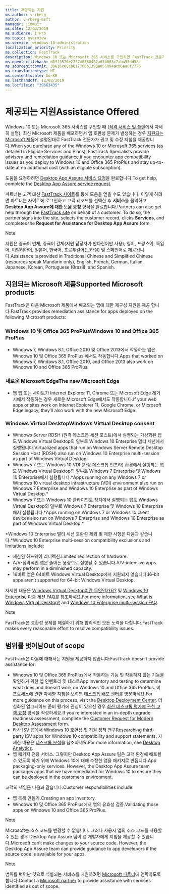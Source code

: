 ```yaml
---
title: 제공되는 지원
ms.author: v-rberg
author: v-rberg-msft
manager: jimmuir
ms.date: 12/03/2019
ms.audience: ITPro
ms.topic: overview
ms.service: windows-10-administration
localization_priority: Priority
ms.collection: FastTrack
description: Windows 10 또는 Microsoft 365 서비스를 구입하면 FastTrack 전문가가 Windows 10 및 Office 365 ProPlus를 배포하고 추가 비용 없이(적격 구독을 사용할 경우) 최신 상태로 유지하기 위한 권고 및 수정 지침을 제공합니다.
ms.openlocfilehash: d89f3576e225748568452a65b063c7aba55dd58c
ms.sourcegitcommit: 39616c06c0617700b1393e055894acb6aa6f7776
ms.translationtype: HT
ms.contentlocale: ko-KR
ms.lasthandoff: 12/02/2019
ms.locfileid: "39663435"
---
```

# <a name="assistance-offered"></a><span data-ttu-id="7fd4b-103">제공되는 지원</span><span class="sxs-lookup"><span data-stu-id="7fd4b-103">Assistance Offered</span></span>  

<span data-ttu-id="7fd4b-104">Windows 10 또는 Microsoft 365 서비스를 구입할 때 ([적격 서비스 및 플랜](M365-eligible-services-and-plans.md)에서 자세히 설명), 최신 Microsoft 제품을 배포하면서 앱 호환성 문제가 발생하는 경우 [지원되는 Microsoft 제품](#supported-microsoft-products)에 설명된대로 FastTrack 전문가가 권고 및 수정 지침을 제공합니다.</span><span class="sxs-lookup"><span data-stu-id="7fd4b-104">When you purchase any of the Windows 10 or Microsoft 365 services (as detailed in Eligible Services and Plans), FastTrack Specialists provide advisory and remediation guidance if you encounter app compatibility issues as you deploy to Windows 10 and Office 365 ProPlus and stay up-to-date at no additional cost (with an eligible subscription).</span></span>

<span data-ttu-id="7fd4b-105">도움을 요청하려면 [Desktop App Assure 서비스 요청](https://go.microsoft.com/fwlink/?linkid=2022721)을 완료합니다.</span><span class="sxs-lookup"><span data-stu-id="7fd4b-105">To get help, complete the [Desktop App Assure service request](https://go.microsoft.com/fwlink/?linkid=2022721).</span></span>

<span data-ttu-id="7fd4b-p101">파트너는 고객 대신 [FastTrack 사이트](https://go.microsoft.com/fwlink/?linkid=780698)를 통해 도움을 얻을 수도 있습니다. 이렇게 하려면 파트너는 사이트에 로그인하고 고객 레코드를 선택한 후 **서비스**를 클릭하고 **Desktop App Assure에 대한 도움 요청** 양식을 완료합니다.</span><span class="sxs-lookup"><span data-stu-id="7fd4b-p101">Partners can also get help through the [FastTrack site](https://go.microsoft.com/fwlink/?linkid=780698) on behalf of a customer. To do so, the partner signs into the site, selects the customer record, clicks **Services**, and completes the **Request for Assistance for Desktop App Assure** form.</span></span>

> [!NOTE]
> <span data-ttu-id="7fd4b-108">지원은 중국어 번체, 중국어 간체(지원 담당자가 만다린어만 사용), 영어, 프랑스어, 독일어, 이탈리아어, 일본어, 한국어, 포르투갈어(브라질) 및 스페인어로 제공됩니다.</span><span class="sxs-lookup"><span data-stu-id="7fd4b-108">Assistance is provided in Traditional Chinese and Simplified Chinese (resources speak Mandarin only), English, French, German, Italian, Japanese, Korean, Portuguese (Brazil), and Spanish.</span></span> 

## <a name="supported-microsoft-products"></a><span data-ttu-id="7fd4b-109">지원되는 Microsoft 제품</span><span class="sxs-lookup"><span data-stu-id="7fd4b-109">Supported Microsoft products</span></span>

<span data-ttu-id="7fd4b-110">FastTrack은 다음 Microsoft 제품에서 배포되는 앱에 대한 재구성 지원을 제공 합니다.</span><span class="sxs-lookup"><span data-stu-id="7fd4b-110">FastTrack provides remediation assistance for apps deployed on the following Microsoft products:</span></span>

### <a name="windows-10-and-office-365-proplus"></a><span data-ttu-id="7fd4b-111">Windows 10 및 Office 365 ProPlus</span><span class="sxs-lookup"><span data-stu-id="7fd4b-111">Windows 10 and Office 365 ProPlus</span></span>

- <span data-ttu-id="7fd4b-112">Windows 7, Windows 8.1, Office 2010 및 Office 2013에서 작동하는 앱은 Windows 10 및 Office 365 ProPlus 에서도 작동합니다.</span><span class="sxs-lookup"><span data-stu-id="7fd4b-112">Apps that worked on Windows 7, Windows 8.1, Office 2010, and Office 2013 also work on Windows 10 and Office 365 ProPlus.</span></span>

### <a name="the-new-microsoft-edge"></a><span data-ttu-id="7fd4b-113">새로운 Microsoft Edge</span><span class="sxs-lookup"><span data-stu-id="7fd4b-113">The new Microsoft Edge</span></span>

- <span data-ttu-id="7fd4b-114">웹 앱 또는 사이트가 Internet Explorer 11, Chrome 또는 Microsoft Edge 레거시에서 작동하는 경우 새로운 Microsoft Edge에서도 작동합니다.</span><span class="sxs-lookup"><span data-stu-id="7fd4b-114">If your web apps or sites work on Internet Explorer 11, Google Chrome, or Microsoft Edge legacy, they’ll also work with the new Microsoft Edge.</span></span>

### <a name="windows-virtual-desktop"></a><span data-ttu-id="7fd4b-115">Windows Virtual Desktop</span><span class="sxs-lookup"><span data-stu-id="7fd4b-115">Windows Virtual Desktop consent</span></span>

- <span data-ttu-id="7fd4b-116">Windows Server RDSH (원격 데스크톱 세션 호스트)에서 실행되는 가상화된 앱도 Windows Virtual Desktop의 일부로 Windows 10 Enterprise 멀티 세션에서 실행됩니다.</span><span class="sxs-lookup"><span data-stu-id="7fd4b-116">Virtualized apps that run on Windows Server Remote Desktop Session Host (RDSH) also run on Windows 10 Enterprise multi-session as part of Windows Virtual Desktop.</span></span>
- <span data-ttu-id="7fd4b-117">Windows 7 또는 Windows 10 VDI (가상 데스크톱 인프라) 환경에서 실행되는 앱도 Windows Virtual Desktop의 일부로 Windows 7 Enterprise 및 Windows 10 Enterprise에서 실행됩니다.\*</span><span class="sxs-lookup"><span data-stu-id="7fd4b-117">Apps running on any Windows 7 or Windows 10 virtual desktop infrastructure (VDI) environment also run on Windows 7 Enterprise and Windows 10 Enterprise as part of Windows Virtual Desktop.\*</span></span>
- <span data-ttu-id="7fd4b-118">Windows 7 또는 Windows 10 클라이언트 장치에서 실행되는 앱도 Windows Virtual Desktop의 일부로 Windows 7 Enterprise 및 Windows 10 Enterprise에서 실행됩니다.\*</span><span class="sxs-lookup"><span data-stu-id="7fd4b-118">Apps running on Windows 7 or Windows 10 client devices also run on Windows 7 Enterprise and Windows 10 Enterprise as part of Windows Virtual Desktop.\*</span></span>

<span data-ttu-id="7fd4b-119">\*Windows 10 Enterprise 멀티 세션 호환성 제외 및 제한 사항은 다음과 같습니다.</span><span class="sxs-lookup"><span data-stu-id="7fd4b-119">\*Windows 10 Enterprise multi-session compatibility exclusions and limitations include:</span></span>
- <span data-ttu-id="7fd4b-120">제한된 하드웨어 리디렉션.</span><span class="sxs-lookup"><span data-stu-id="7fd4b-120">Limited redirection of hardware.</span></span>
- <span data-ttu-id="7fd4b-121">A/V-집약적인 앱은 줄어든 용량으로 실행될 수 있습니다.</span><span class="sxs-lookup"><span data-stu-id="7fd4b-121">A/V-intensive apps may perform in a diminished capacity.</span></span>
- <span data-ttu-id="7fd4b-122">16비트 앱은 64비트 Windows Virtual Desktop에서 지원되지 않습니다.</span><span class="sxs-lookup"><span data-stu-id="7fd4b-122">16-bit apps aren’t supported for 64-bit Windows Virtual Desktop.</span></span>

<span data-ttu-id="7fd4b-123">자세한 내용은 [Windows Virtual Desktop이란 무엇인가요?](https://docs.microsoft.com/azure/virtual-desktop/overview) 및 [Windows 10 Enterprise 다중 세션 FAQ](https://docs.microsoft.com/azure/virtual-desktop/windows-10-multisession-faq)를 참조하세요.</span><span class="sxs-lookup"><span data-stu-id="7fd4b-123">For more information, see [What is Windows Virtual Desktop?](https://docs.microsoft.com/azure/virtual-desktop/overview) and [Windows 10 Enterprise multi-session FAQ](https://docs.microsoft.com/azure/virtual-desktop/windows-10-multisession-faq).</span></span>

> [!NOTE]
> <span data-ttu-id="7fd4b-124">FastTrack은 호환성 문제를 해결하기 위해 합리적인 모든 노력을 다합니다.</span><span class="sxs-lookup"><span data-stu-id="7fd4b-124">FastTrack makes every reasonable effort to resolve compatibility issues.</span></span> 

## <a name="out-of-scope"></a><span data-ttu-id="7fd4b-125">범위를 벗어남</span><span class="sxs-lookup"><span data-stu-id="7fd4b-125">Out of scope</span></span>

<span data-ttu-id="7fd4b-126">FastTrack은 다음에 대해서는 지원을 제공하지 않습니다:</span><span class="sxs-lookup"><span data-stu-id="7fd4b-126">FastTrack doesn’t provide assistance for:</span></span>
- <span data-ttu-id="7fd4b-127">Windows 10 및 Office 365 ProPlus에서 작동하는 기능 및 작동하지 않는 기능을 확인하기 위한 앱 인벤토리 및 테스트</span><span class="sxs-lookup"><span data-stu-id="7fd4b-127">App inventory and testing to determine what does and doesn’t work on Windows 10 and Office 365 ProPlus.</span></span> <span data-ttu-id="7fd4b-128">이 프로세스에 관한 자세한 지침을 보려면 [데스크톱 배포 센터](https://go.microsoft.com/fwlink/?linkid=2080140)를 방문하세요.</span><span class="sxs-lookup"><span data-stu-id="7fd4b-128">For more guidance on this process, visit the [Desktop Deployment Center](https://go.microsoft.com/fwlink/?linkid=2080140).</span></span> <span data-ttu-id="7fd4b-129">더 심화된 업그레이드 준비 평가에 관심이 있으신 경우 [최신 데스크톱 평가에 관한 고객 요청](https://go.microsoft.com/fwlink/?linkid=2053818) 양식을 작성하세요.</span><span class="sxs-lookup"><span data-stu-id="7fd4b-129">If you’re interested in an in-depth upgrade readiness assessment, complete the [Customer Request for Modern Desktop Assessment](https://go.microsoft.com/fwlink/?linkid=2053818) form.</span></span>
- <span data-ttu-id="7fd4b-130">타사 ISV 앱에서 Windows 10 호환성 및 지원 정책 연구</span><span class="sxs-lookup"><span data-stu-id="7fd4b-130">Researching third-party ISV apps for Windows 10 compatibility and support statements.</span></span> <span data-ttu-id="7fd4b-131">자세한 내용은 [데스크톱 분석](https://docs.microsoft.com/sccm/desktop-analytics/overview)을 참조하세요.</span><span class="sxs-lookup"><span data-stu-id="7fd4b-131">For more information, see [Desktop Analytics](https://docs.microsoft.com/sccm/desktop-analytics/overview).</span></span>
- <span data-ttu-id="7fd4b-p104">앱 패키지 전용 서비스. 그렇지만 Desktop App Assure 팀은 고객 환경에 배포될 수 있도록 하기 위해 WIndows 10에 대해 수정한 앱을 패키지로 만듭니다.</span><span class="sxs-lookup"><span data-stu-id="7fd4b-p104">App packaging-only services. However, the Desktop App Assure team packages apps that we have remediated for Windows 10 to ensure they can be deployed in the customer’s environment.</span></span>

<span data-ttu-id="7fd4b-134">고객의 책임은 다음과 같습니다:</span><span class="sxs-lookup"><span data-stu-id="7fd4b-134">Customer responsibilities include:</span></span>
- <span data-ttu-id="7fd4b-135">앱 목록 만들기.</span><span class="sxs-lookup"><span data-stu-id="7fd4b-135">Creating an app inventory.</span></span>
- <span data-ttu-id="7fd4b-136">Windows 10 및 Office 365 ProPlus에서 앱의 유효성 검증.</span><span class="sxs-lookup"><span data-stu-id="7fd4b-136">Validating those apps on Windows 10 and Office 365 ProPlus.</span></span>

> [!NOTE]
> <span data-ttu-id="7fd4b-p105">Microsoft는 소스 코드를 변경할 수 없습니다. 그러나 사용자 앱의 소스 코드를 사용할 수 있는 경우 Desktop App Assure 팀이 앱 개발자에게 지침을 제공할 수 있습니다.</span><span class="sxs-lookup"><span data-stu-id="7fd4b-p105">Microsoft can’t make changes to your source code. However, the Desktop App Assure team can provide guidance to app developers if the source code is available for your apps.</span></span>

> [!NOTE]
> <span data-ttu-id="7fd4b-139">범위를 벗어난 것으로 식별되는 서비스를 지원하려면 [Microsoft 파트너](https://go.microsoft.com/fwlink/?linkid=2080150)에 연락하도록 합니다.</span><span class="sxs-lookup"><span data-stu-id="7fd4b-139">Contact a [Microsoft partner](https://go.microsoft.com/fwlink/?linkid=2080150) to provide assistance with services identified as out of scope.</span></span>
